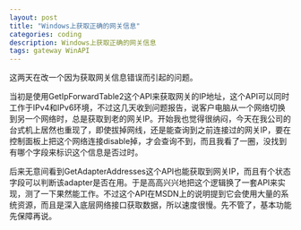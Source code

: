 ```yaml
---
layout: post
title: "Windows上获取正确的网关信息"
categories: coding
description: Windows上获取正确的网关信息
tags: gateway WinAPI
---
```

这两天在改一个因为获取网关信息错误而引起的问题。

当初是使用GetIpForwardTable2这个API来获取网关的IP地址，这个API可以同时工作于IPv4和IPv6环境，不过这几天收到问题报告，说客户电脑从一个网络切换到另一个网络时，总是获取到老的网关IP。开始我也觉得很纳闷，今天在我公司的台式机上居然也重现了，即使拔掉网线，还是能查询到之前连接过的网关IP，要在控制面板上把这个网络连接disable掉，才会查询不到，而且我看了一圈，没找到有哪个字段来标识这个信息是否过时。

后来无意间看到GetAdapterAddresses这个API也能获取到网关IP，而且有个状态字段可以判断该adapter是否在用。于是高高兴兴地把这个逻辑换了一套API来实现，测了一下果然能工作。不过这个API在MSDN上的说明提到它会使用大量的系统资源，而且是深入底层网络接口获取数据，所以速度很慢。先不管了，基本功能先保障再说。
